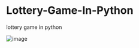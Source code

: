 # Lottery-Game-In-Python
lottery game in python

![image](https://github.com/lightM3/Pong-Game-In-Python/assets/146138880/cf163032-fd3a-4ae0-8211-3e1524fad1aa)
